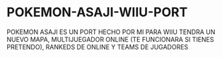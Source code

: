 # POKEMON-ASAJI-WIIU-PORT
POKEMON ASAJI ES UN PORT HECHO POR MI PARA WIIU TENDRA UN NUEVO MAPA, MULTIJUEGADOR ONLINE (TE FUNCIONARA SI TIENES PRETENDO), RANKEDS DE ONLINE Y TEAMS DE JUGADORES
